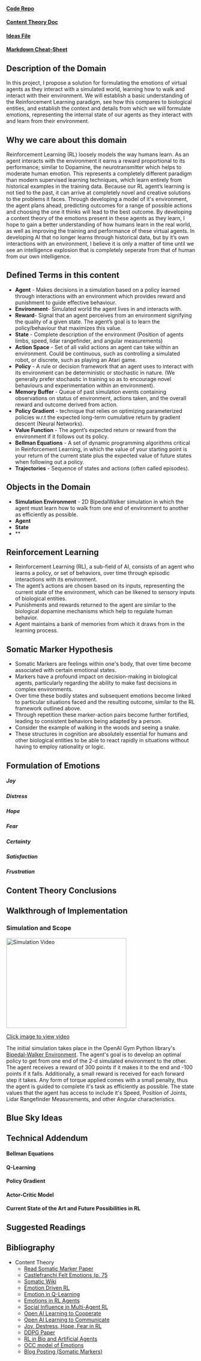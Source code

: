 #### [Code Repo](https://github.com/nfragakis/nfragakis.github.io)
#### [Content Theory Doc](https://docs.google.com/document/d/1zh4VayKWxYLirSwCZilDiCEzKVXImzz4uGE0EDfc9_A/edit#)
#### [Ideas File](https://docs.google.com/document/d/1c3yM_woKnLbukBI9sGDSJJ4zpply-S0q2qNzZN6L4VE/edit)
#### [Markdown Cheat-Sheet](https://github.com/adam-p/markdown-here/wiki/Markdown-Cheatsheet)


## Description of the Domain
In this project, I propose a solution for formulating the emotions of virtual agents as they interact with a 
simulated world, learning how to walk and interact with their environment. We will establish a basic understanding 
of the Reinforcement Learning paradigm, see how this compares to biological entities, and establish the context and 
details from which we will formulate emotions, representing the internal state of our agents as they interact 
with and learn from their environment.

## Why we care about this domain
Reinforcement Learning (RL) loosely models the way humans learn. As an agent 
interacts with the environment it earns a reward proportional to its performance;
similar to Dopamine, the neurotransmitter which helps to moderate human emotion. 
This represents a completely different paradigm than modern supervised learning 
techniques, which learn entirely from historical examples in the training data. 
Because our RL agent’s learning is not tied to the past, it can arrive at completely
novel and creative solutions to the problems it faces. Through developing a model of it's
environment, the agent plans ahead, predicting outcomes for a range of possible actions
and choosing the one it thinks will lead to the best outcome. By developing a 
content theory of the emotions present in these agents as they learn, I hope to gain
a better understanding of how humans learn in the real world, as well as improving the
training and performance of these virtual agents. In developing AI that no longer learns
through historical data, but by it’s own interactions with an environment, I believe it
is only a matter of time until we see an intelligence explosion that is completely seperate from that of human
from our own intelligence. 

## Defined Terms in this content 
- **Agent** - Makes decisions in a simulation based on a policy learned through interactions with an environment which provides reward and punishment to guide effective behaviour.
- **Environment**- Simulated world the agent lives in and interacts with.
- **Reward**- Signal that an agent perceives from an environment signifying the quality of a given state. The agent’s goal is to learn the policy/behaviour that maximizes this value.
- **State** - Complete description of the environment (Position of agents limbs, speed, lidar rangefinder, and angular measurements) 
- **Action Space** - Set of all valid actions an agent can take within an environment. Could be continuous, such as controlling a simulated robot, or discrete, such as playing an Atari game.
- **Policy** - A rule or decision framework that an agent uses to interact with its environment can be deterministic or stochastic in nature. (We generally prefer stochastic in training so as to encourage novel behaviours and experimentation within an environment).
- **Memory Buffer** - Queue of past simulation events containing observations on status of environment, actions taken, and the overall reward and outcome derived from action.
- **Policy Gradient** - technique that relies on optimizing parameterized policies w.r.t the expected long-term cumulative return by gradient descent (Neural Networks).
- **Value Function** - The agent’s expected return or reward from the environment if it follows out its policy.
- **Bellman Equations** - A set of dynamic programming algorithms critical in Reinforcement Learning, in which the value of your starting point is your return of the current state plus the expected value of future states when following out a policy.
- **Trajectories** - Sequence of states and actions (often called episodes).

## Objects in the Domain
- **Simulation Environment** - 2D BipedalWalker simulation in which the agent must learn how to walk from one end of environment to another as efficiently as possible.
- **Agent** 
- **State** 
- **

## Reinforcement Learning 
- Reinforcement Learning (RL), a sub-field of AI, consists of an agent who learns a policy, or set of behaviors, over time through episodic interactions with its environment.
- The agent’s actions are chosen based on its inputs, representing the current state of the environment, which can be likened to sensory inputs of biological entities.
- Punishments and rewards returned to the agent are similar to the biological dopamine mechanisms which help to regulate human behavior.
- Agent maintains a bank of memories from which it draws from in the learning process.

## Somatic Marker Hypothesis
- Somatic Markers are feelings within one's body, that over time become associated with certain emotional states. 
- Markers have a profound impact on decision-making in biological agents, particularly regarding the ability to make fast decisions in complex environments. 
- Over time these bodily states and subsequent emotions become linked to particular situations faced and the resulting outcome, similar to the RL framework outlined above.
- Through repetition these marker-action pairs become further fortified, leading to consistent behaviors being adapted by a person.
- Consider the example of walking in the woods and seeing a snake.
- These structures in cognition are absolutely essential for humans and other biological entities to be able to react rapidly in situations without having to employ rationality or logic.


## Formulation of Emotions
##### **Joy**
##### **Distress**
##### **Hope**
##### **Fear**
##### **Certainty**
##### **Satisfaction**
##### **Frustration**

## Content Theory Conclusions

## Walkthrough of Implementation

### Simulation and Scope
<a href="https://youtu.be/EJ3LfvFKxgs " target="_blank"><img src="https://img.youtube.com/vi/EJ3LfvFKxgs/0.jpg" 
alt="Simulation Video" width="320" height="240" border="0" /></a>

<u>Click image to view video</u>

The initial simulation takes place in the OpenAI Gym Python library's [Bipedal-Walker Environment](https://gym.openai.com/envs/BipedalWalker-v2/).
The agent's goal is to develop an optimal policy to get from one end of the 2-d simulated environment to the other. The agent receives a reward 
of 300 points if it makes it to the end and -100 points if it falls. Additionally, a small reward is received for each forward step it takes.
Any form of torque applied comes with a small penalty, thus the agent is guided to complete it's task as efficiently as possible. The state values 
that the agent has access to include it's Speed, Position of Joints, Lidar Rangefinder Measurements, and other Angular characteristics.

## Blue Sky Ideas 

## Technical Addendum
#### Bellman Equations 
#### Q-Learning
#### Policy Gradient
#### Actor-Critic Model 
#### Current State of the Art and Future Possibilities in RL

## Suggested Readings

## Bibliography


- Content Theory
    - [Read Somatic Marker Paper](https://www.brainmaster.com/software/pubs/brain/Dunn%20somatic_marker_hypothesis.pdf)
    - [Castlefranchi Felt Emotions (p. 75](https://d2l.depaul.edu/d2l/le/content/745964/viewContent/6387839/View)
    - [Somatic Wiki](https://en.wikipedia.org/wiki/Somatic_marker_hypothesis)
    - [Emotion Driven RL](https://pdfs.semanticscholar.org/0818/f199953a13fd933759beb8b2f461225c1cd8.pdf)
    - [Emotion in Q-Learning](https://arxiv.org/pdf/1609.01468.pdf)
    - [Emotions in RL Agents](https://arxiv.org/pdf/1705.05172.pdf)
    - [Social Influence in Multi-Agent RL](https://arxiv.org/pdf/1810.08647.pdf)
    - [Open AI Learning to Cooperate](https://openai.com/blog/learning-to-cooperate-compete-and-communicate/)
    - [Open AI Learning to Communicate](https://openai.com/blog/learning-to-cooperate-compete-and-communicate/)
    - [Joy, Destress, Hope, Fear in RL](https://dl.acm.org/doi/10.5555/2615731.2616089O)
    - [DDPG Paper](https://arxiv.org/abs/1509.02971)
    - [RL in Bio and Artificial Agents](https://www.nature.com/articles/s42256-019-0025-4)
    - [OCC model of Emotions](https://journals-sagepub-com.ezproxy.depaul.edu/doi/10.1177/1754073913489751)
    - [Blog Posting (Somatic Markers)](https://imotions.com/blog/somatic-marker-hypothesis/)



    



